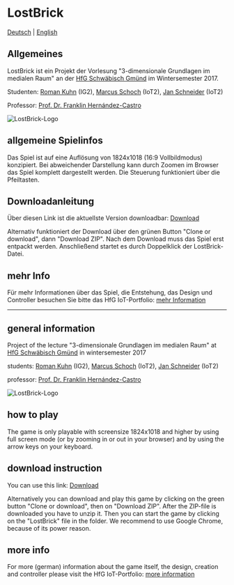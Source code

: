 # LostBrick

[Deutsch](#deutsch) | [English](#english)

<a name="deutsch"></a>

## Allgemeines

LostBrick ist ein Projekt der Vorlesung "3-dimensionale Grundlagen im medialen Raum" an der [HfG Schwäbisch Gmünd](http://www.hfg-gmuend.de) im Wintersemester 2017.

Studenten:
[Roman Kuhn](https://ig.hfg-gmuend.de/author/roman_kuhn) (IG2),
[Marcus Schoch](https://iot.hfg-gmuend.de/author/marcus_schoch) (IoT2),
[Jan Schneider](http://jan-patrick.de) (IoT2)

Professor: [Prof. Dr. Franklin Hernández-Castro](http://skizata.com)

![LostBrick-Logo](https://github.com/JanPSchneider/LostBrick/blob/master/mainimages/fulllogo.jpg)

## allgemeine Spielinfos

Das Spiel ist auf eine Auflösung von 1824x1018 (16:9 Vollbildmodus) konzipiert. Bei abweichender Darstellung kann durch Zoomen im Browser das Spiel komplett dargestellt werden. Die Steuerung funktioniert über die Pfeiltasten.

## Downloadanleitung

Über diesen Link ist die aktuellste Version downloadbar:
[Download](https://github.com/JanPSchneider/LostBrick/archive/master.zip)

Alternativ funktioniert der Download über den grünen Button "Clone or download", dann "Download ZIP".
Nach dem Download muss das Spiel erst entpackt werden. Anschließend startet es durch Doppelklick der LostBrick-Datei.

## mehr Info

Für mehr Informationen über das Spiel, die Entstehung, das Design und Controller besuchen Sie bitte das HfG IoT-Portfolio: [mehr Information](https://iot.hfg-gmuend.de/Members/jan_schneider/meine-projekte/lostbrick)


---


<a name="english"></a>

## general information 

Project of the lecture "3-dimensionale Grundlagen im medialen Raum" at [HfG Schwäbisch Gmünd](http://www.hfg-gmuend.de) in wintersemester 2017

students:
[Roman Kuhn](https://ig.hfg-gmuend.de/author/roman_kuhn) (IG2),
[Marcus Schoch](https://iot.hfg-gmuend.de/author/marcus_schoch) (IoT2),
[Jan Schneider](http://jan-patrick.de) (IoT2)

professor: [Prof. Dr. Franklin Hernández-Castro](http://skizata.com)

![LostBrick-Logo](https://github.com/JanPSchneider/LostBrick/blob/master/mainimages/fulllogo.jpg)

## how to play

The game is only playable with screensize 1824x1018 and higher by using full screen mode (or by zooming in or out in your browser) and by using the arrow keys on your keyboard.

## download instruction

You can use this link:
[Download](https://github.com/JanPSchneider/LostBrick/archive/master.zip)

Alternatively you can download and play this game by clicking on the green button "Clone or download", then on "Download ZIP". After the ZIP-file is downloaded you have to unzip it. Then you can start the game by clicking on the "LostBrick" file in the folder. We recommend to use Google Chrome, because of its power reason.

## more info

For more (german) information about the game itself, the design, creation and controller please visit the HfG IoT-Portfolio: [more information](https://iot.hfg-gmuend.de/Members/jan_schneider/meine-projekte/lostbrick)